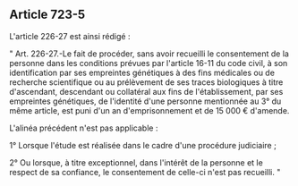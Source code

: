 Article 723-5
----
L'article 226-27 est ainsi rédigé :

" Art. 226-27.-Le fait de procéder, sans avoir recueilli le consentement de la
personne dans les conditions prévues par l'article 16-11 du code civil, à son
identification par ses empreintes génétiques à des fins médicales ou de
recherche scientifique ou au prélèvement de ses traces biologiques à titre
d'ascendant, descendant ou collatéral aux fins de l'établissement, par ses
empreintes génétiques, de l'identité d'une personne mentionnée au 3° du même
article, est puni d'un an d'emprisonnement et de 15 000 € d'amende.

L'alinéa précédent n'est pas applicable :

1° Lorsque l'étude est réalisée dans le cadre d'une procédure judiciaire ;

2° Ou lorsque, à titre exceptionnel, dans l'intérêt de la personne et le respect
de sa confiance, le consentement de celle-ci n'est pas recueilli. "

